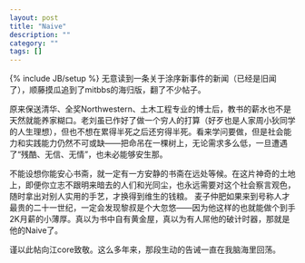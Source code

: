 ```yaml
---
layout: post
title: "Naive"
description: ""
category: ""
tags: []
---
```

{% include JB/setup %}
无意读到一条关于涂序新事件的新闻（已经是旧闻了），顺藤摸瓜追到了mitbbs的海归版，翻了不少帖子。

 

原来保送清华、全奖Northwestern、土木工程专业的博士后，教书的薪水也不是天然就能养家糊口。老刘虽已作好了做一个穷人的打算（好歹也是人家周小狄同学的人生理想），但也不想在累得半死之后还穷得半死。看来学问要做，但是社会能力和实践能力仍然不可或缺——把命吊在一棵树上，无论需求多么低，一旦遭遇了“残酷、无信、无情”，也未必能够安生那。

 

不能设想你能安心书斋，就一定有一方安静的书斋在远处等候。在这片神奇的土地上，即便你立志不跟明来暗去的人们和光同尘，也永远需要对这个社会察言观色，随时拿出对别人实用的手艺，才换得到维生的钱粮。 麦子仲肥如果来到号称人才最贵的二十一世纪，一定会发现黎叔是个大忽悠——因为他这样的也就能做个到手2K月薪的小薄厚。真以为书中自有黄金屋，真以为有人屌他的破计时器，那就是他的Naive了。

 

谨以此帖向江core致敬。这么多年来，那段生动的告诫一直在我脑海里回荡。